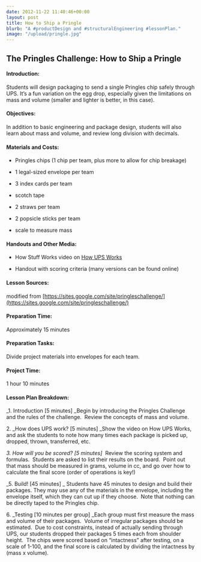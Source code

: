 ```yaml
---
date: 2012-11-22 11:40:46+00:00
layout: post
title: How to Ship a Pringle
blurb: "A #productDesign and #structuralEngineering #lessonPlan."
image: "/upload/pringle.jpg"
---
```


## The Pringles Challenge: How to Ship a Pringle




#### Introduction:


Students will design packaging to send a single Pringles chip safely through UPS. It’s a fun variation on the egg drop, especially given the limitations on mass and volume (smaller and lighter is better, in this case).


#### Objectives:


In addition to basic engineering and package design, students will also learn about mass and volume, and review long division with decimals.

<!-- more -->


#### Materials and Costs:





	
  * Pringles chips (1 chip per team, plus more to allow for chip breakage)

	
  * 1 legal-sized envelope per team

	
  * 3 index cards per team

	
  * scotch tape

	
  * 2 straws per team

	
  * 2 popsicle sticks per team

	
  * scale to measure mass




#### Handouts and Other Media:





	
  * How Stuff Works video on [How UPS Works](http://money.howstuffworks.com/ups1.htm)

	
  * Handout with scoring criteria (many versions can be found online)




#### Lesson Sources:


modified from [https://sites.google.com/site/pringleschallenge/](https://sites.google.com/site/pringleschallenge/)


#### Preparation Time:


Approximately 15 minutes


#### Preparation Tasks:


Divide project materials into envelopes for each team.


#### Project Time:


1 hour 10 minutes


#### Lesson Plan Breakdown:


_1. Introduction [5 minutes] _Begin by introducing the Pringles Challenge and the rules of the challenge.  Review the concepts of mass and volume.

2. _How does UPS work? [5 minutes] _Show the video on How UPS Works, and ask the students to note how many times each package is picked up, dropped, thrown, transferred, etc.

_3. How will you be scored? [5 minutes]_  Review the scoring system and formulas.  Students are asked to list their results on the board.  Point out that mass should be measured in grams, volume in cc, and go over how to calculate the final score (order of operations is key!)

_5. Build! [45 minutes] _ Students have 45 minutes to design and build their packages. They may use any of the materials in the envelope, including the envelope itself, which they can cut up if they choose.  Note that nothing can be directly taped to the Pringles chip.

6. _Testing [10 minutes per group] _Each group must first measure the mass and volume of their packages.  Volume of irregular packages should be estimated.  Due to cost constraints, instead of actually sending through UPS, our students dropped their packages 5 times each from shoulder height.  The chips were scored based on “intactness” after testing, on a scale of 1-100, and the final score is calculated by dividing the intactness by (mass x volume).
